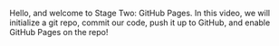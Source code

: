 Hello, and welcome to Stage Two: GitHub Pages. In this video, we will initialize a git repo, commit our code, push it up to GitHub, and enable GitHub Pages on the repo!

